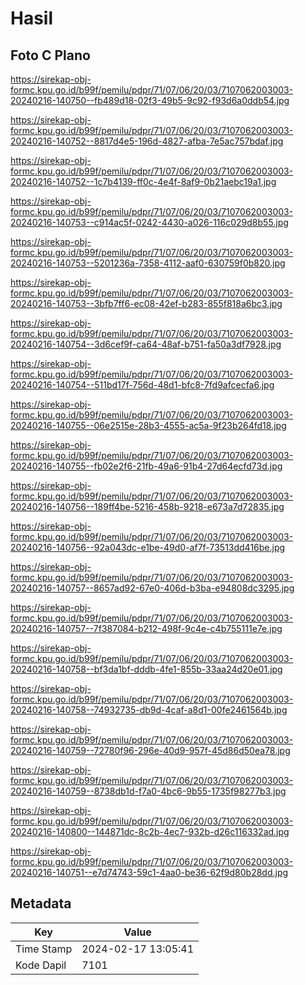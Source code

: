 # Hasil

## Foto C Plano

https://sirekap-obj-formc.kpu.go.id/b99f/pemilu/pdpr/71/07/06/20/03/7107062003003-20240216-140750--fb489d18-02f3-49b5-9c92-f93d6a0ddb54.jpg

https://sirekap-obj-formc.kpu.go.id/b99f/pemilu/pdpr/71/07/06/20/03/7107062003003-20240216-140752--8817d4e5-196d-4827-afba-7e5ac757bdaf.jpg

https://sirekap-obj-formc.kpu.go.id/b99f/pemilu/pdpr/71/07/06/20/03/7107062003003-20240216-140752--1c7b4139-ff0c-4e4f-8af9-0b21aebc19a1.jpg

https://sirekap-obj-formc.kpu.go.id/b99f/pemilu/pdpr/71/07/06/20/03/7107062003003-20240216-140753--c914ac5f-0242-4430-a026-116c029d8b55.jpg

https://sirekap-obj-formc.kpu.go.id/b99f/pemilu/pdpr/71/07/06/20/03/7107062003003-20240216-140753--5201236a-7358-4112-aaf0-630759f0b820.jpg

https://sirekap-obj-formc.kpu.go.id/b99f/pemilu/pdpr/71/07/06/20/03/7107062003003-20240216-140753--3bfb7ff6-ec08-42ef-b283-855f818a6bc3.jpg

https://sirekap-obj-formc.kpu.go.id/b99f/pemilu/pdpr/71/07/06/20/03/7107062003003-20240216-140754--3d6cef9f-ca64-48af-b751-fa50a3df7928.jpg

https://sirekap-obj-formc.kpu.go.id/b99f/pemilu/pdpr/71/07/06/20/03/7107062003003-20240216-140754--511bd17f-756d-48d1-bfc8-7fd9afcecfa6.jpg

https://sirekap-obj-formc.kpu.go.id/b99f/pemilu/pdpr/71/07/06/20/03/7107062003003-20240216-140755--06e2515e-28b3-4555-ac5a-9f23b264fd18.jpg

https://sirekap-obj-formc.kpu.go.id/b99f/pemilu/pdpr/71/07/06/20/03/7107062003003-20240216-140755--fb02e2f6-21fb-49a6-91b4-27d64ecfd73d.jpg

https://sirekap-obj-formc.kpu.go.id/b99f/pemilu/pdpr/71/07/06/20/03/7107062003003-20240216-140756--189ff4be-5216-458b-9218-e673a7d72835.jpg

https://sirekap-obj-formc.kpu.go.id/b99f/pemilu/pdpr/71/07/06/20/03/7107062003003-20240216-140756--92a043dc-e1be-49d0-af7f-73513dd416be.jpg

https://sirekap-obj-formc.kpu.go.id/b99f/pemilu/pdpr/71/07/06/20/03/7107062003003-20240216-140757--8657ad92-67e0-406d-b3ba-e94808dc3295.jpg

https://sirekap-obj-formc.kpu.go.id/b99f/pemilu/pdpr/71/07/06/20/03/7107062003003-20240216-140757--7f387084-b212-498f-9c4e-c4b755111e7e.jpg

https://sirekap-obj-formc.kpu.go.id/b99f/pemilu/pdpr/71/07/06/20/03/7107062003003-20240216-140758--bf3da1bf-dddb-4fe1-855b-33aa24d20e01.jpg

https://sirekap-obj-formc.kpu.go.id/b99f/pemilu/pdpr/71/07/06/20/03/7107062003003-20240216-140758--74932735-db9d-4caf-a8d1-00fe2461564b.jpg

https://sirekap-obj-formc.kpu.go.id/b99f/pemilu/pdpr/71/07/06/20/03/7107062003003-20240216-140759--72780f96-296e-40d9-957f-45d86d50ea78.jpg

https://sirekap-obj-formc.kpu.go.id/b99f/pemilu/pdpr/71/07/06/20/03/7107062003003-20240216-140759--8738db1d-f7a0-4bc6-9b55-1735f98277b3.jpg

https://sirekap-obj-formc.kpu.go.id/b99f/pemilu/pdpr/71/07/06/20/03/7107062003003-20240216-140800--144871dc-8c2b-4ec7-932b-d26c116332ad.jpg

https://sirekap-obj-formc.kpu.go.id/b99f/pemilu/pdpr/71/07/06/20/03/7107062003003-20240216-140751--e7d74743-59c1-4aa0-be36-62f9d80b28dd.jpg


## Metadata

| Key        | Value               |
| ---------- | ------------------- |
| Time Stamp | 2024-02-17 13:05:41 |
| Kode Dapil | 7101                |



